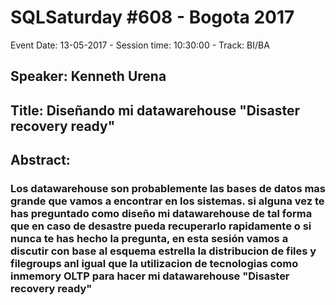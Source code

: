 # SQLSaturday #608 - Bogota 2017
Event Date: 13-05-2017 - Session time: 10:30:00 - Track: BI/BA
## Speaker: Kenneth Urena
## Title: Diseñando mi datawarehouse "Disaster recovery ready"
## Abstract:
### Los datawarehouse son probablemente las bases de datos mas grande que vamos a encontrar en los sistemas. si alguna vez te has preguntado como diseño mi datawarehouse de tal forma que en caso de desastre pueda recuperarlo rapidamente o si nunca te has hecho la pregunta, en esta sesión  vamos a discutir con base al esquema estrella la distribucion de files y filegroups anl igual que la utilizacion de tecnologias como inmemory OLTP para hacer mi datawarehouse "Disaster recovery ready"
